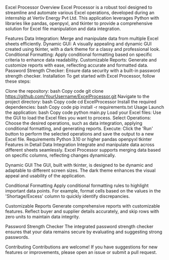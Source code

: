 Excel Processor
Overview
Excel Processor is a robust tool designed to streamline and automate various Excel operations, developed during an internship at Vertiv Energy Pvt Ltd. This application leverages Python with libraries like pandas, openpyxl, and tkinter to provide a comprehensive solution for Excel file manipulation and data integration.

Features
Data Integration: Merge and manipulate data from multiple Excel sheets efficiently.
Dynamic GUI: A visually appealing and dynamic GUI created using tkinter, with a dark theme for a classy and professional look.
Conditional Formatting: Apply conditional formatting based on specific criteria to enhance data readability.
Customizable Reports: Generate and customize reports with ease, reflecting accurate and formatted data.
Password Strength Checker: Ensure data security with a built-in password strength checker.
Installation
To get started with Excel Processor, follow these steps:

Clone the repository:
bash
Copy code
git clone https://github.com/YourUsername/ExcelProcessor.git
Navigate to the project directory:
bash
Copy code
cd ExcelProcessor
Install the required dependencies:
bash
Copy code
pip install -r requirements.txt
Usage
Launch the application:
bash
Copy code
python main.py
Load your Excel files: Use the GUI to load the Excel files you want to process.
Select Operations: Choose the desired operations, such as data integration, applying conditional formatting, and generating reports.
Execute: Click the 'Run' button to perform the selected operations and save the output to a new Excel file.
Requirements
Python 3.10 or higher
pandas
openpyxl
tkinter
Features in Detail
Data Integration
Integrate and manipulate data across different sheets seamlessly. Excel Processor supports merging data based on specific columns, reflecting changes dynamically.

Dynamic GUI
The GUI, built with tkinter, is designed to be dynamic and adaptable to different screen sizes. The dark theme enhances the visual appeal and usability of the application.

Conditional Formatting
Apply conditional formatting rules to highlight important data points. For example, format cells based on the values in the 'Shortage/Excess' column to quickly identify discrepancies.

Customizable Reports
Generate comprehensive reports with customizable features. Reflect buyer and supplier details accurately, and skip rows with zero units to maintain data integrity.

Password Strength Checker
The integrated password strength checker ensures that your data remains secure by evaluating and suggesting strong passwords.

Contributing
Contributions are welcome! If you have suggestions for new features or improvements, please open an issue or submit a pull request.
